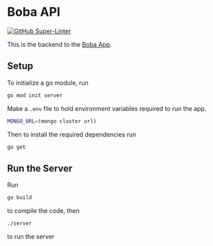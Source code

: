 # Boba API

[![GitHub Super-Linter](https://github.com/colinpcurtis/boba-api/workflows/Lint%20Code%20Base/badge.svg)](https://github.com/marketplace/actions/super-linter)

This is the backend to the [Boba App](https://github.com/colinpcurtis/boba-app).

## Setup
To initialize a go module, run
```bash
go mod init server
```

Make a `.env` file to hold environment variables required to run the app.
```bash
MONGO_URL=(mongo cluster url)
```

Then to install the required dependencies run
```bash
go get
```

## Run the Server
Run
```bash
go build
```
to compile the code, then
```bash
./server
```
to run the server
